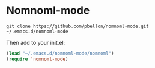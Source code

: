 # Nomnoml-mode
```
git clone https://github.com/pbellon/nomnoml-mode.git ~/.emacs.d/nomnoml-mode
```
Then add to your init.el:
```lisp
(load "~/.emacs.d/nomnoml-mode/nomnoml")
(require 'nomnoml-mode)
```
